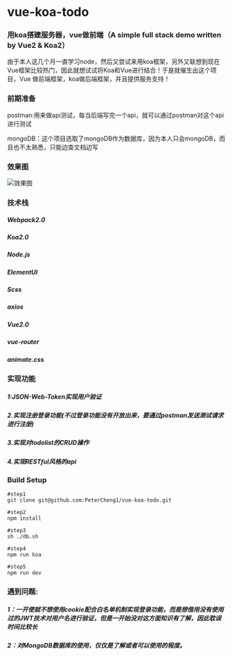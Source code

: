 # vue-koa-todo
### 用koa搭建服务器，vue做前端（A simple full stack demo written by Vue2 &amp; Koa2）
由于本人这几个月一直学习node，然后又尝试来用koa框架，另外又联想到现在Vue框架比较热门，因此就想试试将Koa和Vue进行结合！于是就催生出这个项目，Vue
做前端框架，koa做后端框架，并且提供服务支持！

<h3>前期准备</h3>

postman:用来做api测试，每当后端写完一个api，就可以通过postman对这个api进行测试

mongoDB：这个项目选取了mongoDB作为数据库，因为本人只会mongoDB，而且也不太熟悉，只能边查文档边写

<h3>效果图</h3>

![效果图](./static/todo1.gif)

<h3>技术栈</h3>

<h5>Webpack2.0</h5>

<h5>Koa2.0</h5>

<h5>Node.js</h5>

<h5>ElementUI</h5>

<h5>Scss</h5>

<h5>axios</h5>

<h5>Vue2.0</h5>

<h5>vue-router</h5>

<h5>animate.css</h5>

<h3>实现功能</h3>

<h5>1:JSON-Web-Token实现用户验证</h5> 

<h5>2.实现注册登录功能(不过登录功能没有开放出来，要通过postman发送测试请求进行注册)</h5>

<h5>3.实现对todolist的CRUD操作</h5>

<h5>4.实现RESTful风格的api</h5>

<h3>Build Setup</h3>

```
#step1
git clone git@github.com:PeterCheng1/vue-koa-todo.git

#step2
npm install

#step3
sh ./db.sh

#step4
npm run koa

#step5
npm run dev

```

<h3>遇到问题:</h3>

<h5>1：一开使就不想使用cookie配合白名单机制实现登录功能，而是想借用没有使用过的JWT技术对用户名进行验证，但是一开始没对这方面知识有了解，因此耽误时间比较长</h5>

<h5>2：对MongoDB数据库的使用，仅仅是了解或者可以使用的程度。</h5>


